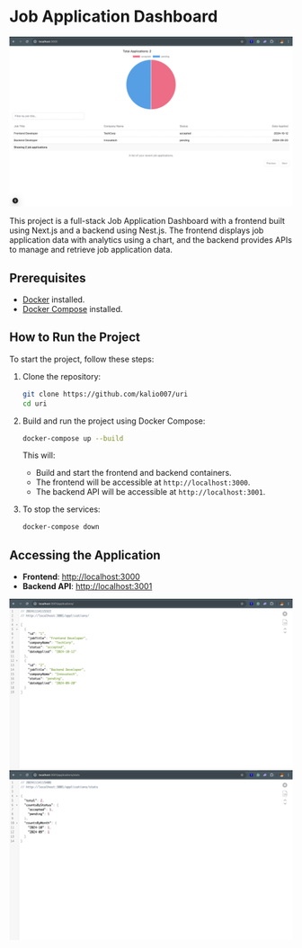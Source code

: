 # Job Application Dashboard

![Frontend](assets/frontend.png)

This project is a full-stack Job Application Dashboard with a frontend built using Next.js and a backend using Nest.js. The frontend displays job application data with analytics using a chart, and the backend provides APIs to manage and retrieve job application data.

## Prerequisites

- [Docker](https://docs.docker.com/get-docker/) installed.
- [Docker Compose](https://docs.docker.com/compose/install/) installed.

## How to Run the Project

To start the project, follow these steps:

1. Clone the repository:

   ```bash
   git clone https://github.com/kalio007/uri
   cd uri
   ```

2. Build and run the project using Docker Compose:

   ```bash
   docker-compose up --build
   ```

   This will:

   - Build and start the frontend and backend containers.
   - The frontend will be accessible at `http://localhost:3000`.
   - The backend API will be accessible at `http://localhost:3001`.

3. To stop the services:

   ```bash
   docker-compose down
   ```

## Accessing the Application

- **Frontend**: [http://localhost:3000](http://localhost:3000)
- **Backend API**: [http://localhost:3001](http://localhost:3001)


![Backend](assets/backend-application.png)
![stats](assets/stats.png)
